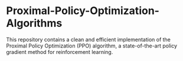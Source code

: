# Proximal-Policy-Optimization-Algorithms
This repository contains a clean and efficient implementation of the Proximal Policy Optimization (PPO) algorithm, a state-of-the-art policy gradient method for reinforcement learning.
